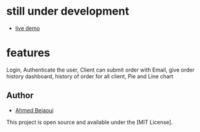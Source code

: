 # still under development

- [live demo](https://thenewpizzaorder.herokuapp.com/)

# features

<!-- CLIENT --> Login, Authenticate the user, Client can submit order with Email, give order history   

<!-- ADMIN --> dashboard, history of order for all client, Pie and Line chart

## Author

- [Ahmed Bejaoui](https://github.com/ahmedbejaouiJS)

This project is open source and available under the [MIT License].
